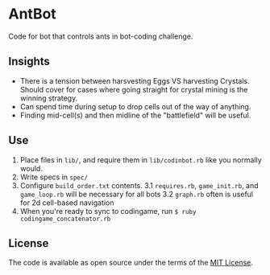 # AntBot
Code for bot that controls ants in bot-coding challenge.

## Insights
* There is a tension between harsvesting Eggs VS harvesting Crystals. Should cover for cases
  where going straight for crystal mining is the winning strategy.  
* Can spend time during setup to drop cells out of the way of anything.
* Finding mid-cell(s) and then midline of the "battlefield" will be useful. 

## Use
1. Place files in `lib/`, and require them in `lib/codinbot.rb` like you normally would.
2. Write specs in `spec/`
3. Configure `build_order.txt` contents.
  3.1 `requires.rb`, `game_init.rb`, and `game_loop.rb` will be necessary for all bots
  3.2 `graph.rb` often is useful for 2d cell-based navigation
4. When you're ready to sync to codingame, run `$ ruby codingame_concatenator.rb`

## License

The code is available as open source under the terms of the [MIT License](https://opensource.org/licenses/MIT).
